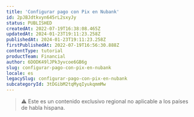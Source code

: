 ```yaml
---
title: 'Configurar pago con Pix en Nubank'
id: 2pJBJdtkvyn645rL2sxyJy
status: PUBLISHED
createdAt: 2022-07-19T16:38:08.465Z
updatedAt: 2024-01-23T19:11:23.258Z
publishedAt: 2024-01-23T19:11:23.258Z
firstPublishedAt: 2022-07-19T16:56:30.888Z
contentType: tutorial
productTeam: Financial
author: 6DODK49lJPk3yvcoe6GB6g
slug: configurar-pago-con-pix-en-nubank
locale: es
legacySlug: configurar-pago-con-pix-en-nubank
subcategoryId: 3tDGibM2tqMyqIyukqmmMw
---
```


>⚠️ Este es un contenido exclusivo regional no aplicable a los países de habla hispana.
